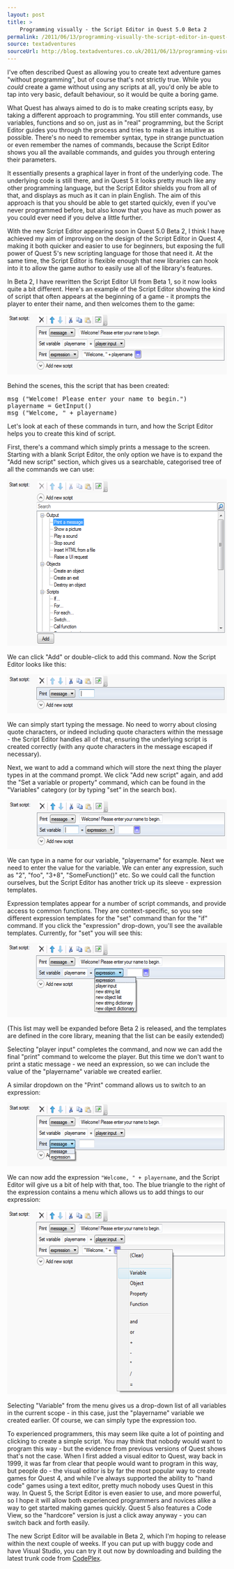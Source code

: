 ```yaml
---
layout: post
title: >
    Programming visually - the Script Editor in Quest 5.0 Beta 2
permalink: /2011/06/13/programming-visually-the-script-editor-in-quest-5-0-beta-2
source: textadventures
sourceUrl: http://blog.textadventures.co.uk/2011/06/13/programming-visually-the-script-editor-in-quest-5-0-beta-2/
---
```

I've often described Quest as allowing you to create text adventure games "without programming", but of course that's not strictly true. While you <em>could</em> create a game without using any scripts at all, you'd only be able to tap into very basic, default behaviour, so it would be quite a boring game.

What Quest has always aimed to do is to make creating scripts easy, by taking a different approach to programming. You still enter commands, use variables, functions and so on, just as in "real" programming, but the Script Editor guides you through the process and tries to make it as intuitive as possible. There's no need to remember syntax, type in strange punctuation or even remember the names of commands, because the Script Editor shows you all the available commands, and guides you through entering their parameters.

It essentially presents a graphical layer in front of the underlying code. The underlying code is still there, and in Quest 5 it looks pretty much like any other programming language, but the Script Editor shields you from all of that, and displays as much as it can in plain English. The aim of this approach is that you should be able to get started quickly, even if you've never programmed before, but also know that you have as much power as you could ever need if you delve a little further.

With the new Script Editor appearing soon in Quest 5.0 Beta 2, I think I have achieved my aim of improving on the design of the Script Editor in Quest 4, making it both quicker and easier to use for beginners, but exposing the full power of Quest 5's new scripting language for those that need it. At the same time, the Script Editor is flexible enough that new libraries can hook into it to allow the game author to easily use all of the library's features.

In Beta 2, I have rewritten the Script Editor UI from Beta 1, so it now looks quite a bit different. Here's an example of the Script Editor showing the kind of script that often appears at the beginning of a game - it prompts the player to enter their name, and then welcomes them to the game:

<a href="/images/2011/textadventuresblog.files.wordpress.com-2011-06-scripteditor.png"><img class="alignnone size-full wp-image-588" title="Script Editor" src="/images/2011/textadventuresblog.files.wordpress.com-2011-06-scripteditor.png" alt="" width="570" height="140" /></a>

Behind the scenes, this the script that has been created:
<pre>msg ("Welcome! Please enter your name to begin.")
playername = GetInput()
msg ("Welcome, " + playername)</pre>
Let's look at each of these commands in turn, and how the Script Editor helps you to create this kind of script.

First, there's a command which simply prints a message to the screen. Starting with a blank Script Editor, the only option we have is to expand the "Add new script" section, which gives us a searchable, categorised tree of all the commands we can use:

<a href="/images/2011/textadventuresblog.files.wordpress.com-2011-06-scriptadder.png"><img class="alignnone size-full wp-image-590" title="Script Adder" src="/images/2011/textadventuresblog.files.wordpress.com-2011-06-scriptadder.png" alt="" width="568" height="383" /></a>

We can click "Add" or double-click to add this command. Now the Script Editor looks like this:

<a href="/images/2011/textadventuresblog.files.wordpress.com-2011-06-scriptaddmsg.png"><img class="alignnone size-full wp-image-591" title="scriptaddmsg" src="/images/2011/textadventuresblog.files.wordpress.com-2011-06-scriptaddmsg.png" alt="" width="571" height="90" /></a>

We can simply start typing the message. No need to worry about closing quote characters, or indeed including quote characters within the message - the Script Editor handles all of that, ensuring the underlying script is created correctly (with any quote characters in the message escaped if necessary).

Next, we want to add a command which will store the next thing the player types in at the command prompt. We click "Add new script" again, and add the "Set a variable or property" command, which can be found in the "Variables" category (or by typing "set" in the search box).

<a href="/images/2011/textadventuresblog.files.wordpress.com-2011-06-scriptaddset.png"><img class="alignnone size-full wp-image-592" title="Script Editor - add set command" src="/images/2011/textadventuresblog.files.wordpress.com-2011-06-scriptaddset.png" alt="" width="571" height="114" /></a>

We can type in a name for our variable, "playername" for example. Next we need to enter the value for the variable. We can enter any expression, such as "2", "foo", "3+8", "SomeFunction()" etc. So we could call the function ourselves, but the Script Editor has another trick up its sleeve - expression templates.

Expression templates appear for a number of script commands, and provide access to common functions. They are context-specific, so you see different expression templates for the "set" command than for the "if" command. If you click the "expression" drop-down, you'll see the available templates. Currently, for "set" you will see this:

<a href="/images/2011/textadventuresblog.files.wordpress.com-2011-06-scriptexpressiontemplate.png"><img class="alignnone size-full wp-image-594" title="Script Editor - expression template" src="/images/2011/textadventuresblog.files.wordpress.com-2011-06-scriptexpressiontemplate.png" alt="" width="569" height="171" /></a>

(This list may well be expanded before Beta 2 is released, and the templates are defined in the core library, meaning that the list can be easily extended)

Selecting "player input" completes the command, and now we can add the final "print" command to welcome the player. But this time we don't want to print a static message - we need an expression, so we can include the value of the "playername" variable we created earlier.

A similar dropdown on the "Print" command allows us to switch to an expression:

<a href="/images/2011/textadventuresblog.files.wordpress.com-2011-06-scriptprintexpression.png"><img class="alignnone size-full wp-image-595" title="Script Editor - print expression" src="/images/2011/textadventuresblog.files.wordpress.com-2011-06-scriptprintexpression.png" alt="" width="571" height="147" /></a>

We can now add the expression <code>"Welcome, " + playername</code>, and the Script Editor will give us a bit of help with that, too. The blue triangle to the right of the expression contains a menu which allows us to add things to our expression:

<a href="/images/2011/textadventuresblog.files.wordpress.com-2011-06-scriptexpression.png"><img class="alignnone size-full wp-image-596" title="Script Editor - expression menu" src="/images/2011/textadventuresblog.files.wordpress.com-2011-06-scriptexpression.png" alt="" width="569" height="425" /></a>

Selecting "Variable" from the menu gives us a drop-down list of all variables in the current scope - in this case, just the "playername" variable we created earlier. Of course, we can simply type the expression too.

To experienced programmers, this may seem like quite a lot of pointing and clicking to create a simple script. You may think that nobody would want to program this way - but the evidence from previous versions of Quest shows that's not the case. When I first added a visual editor to Quest, way back in 1999, it was far from clear that people would want to program in this way, but people do - the visual editor is by far the most popular way to create games for Quest 4, and while I've always supported the ability to "hand code" games using a text editor, pretty much nobody uses Quest in this way. In Quest 5, the Script Editor is even easier to use, and more powerful, so I hope it will allow both experienced programmers and novices alike a way to get started making games quickly. Quest 5 also features a Code View, so the "hardcore" version is just a click away anyway - you can switch back and forth easily.

The new Script Editor will be available in Beta 2, which I'm hoping to release within the next couple of weeks. If you can put up with buggy code and have Visual Studio, you can try it out now by downloading and building the latest trunk code from <a href="http://quest.codeplex.com">CodePlex</a>.